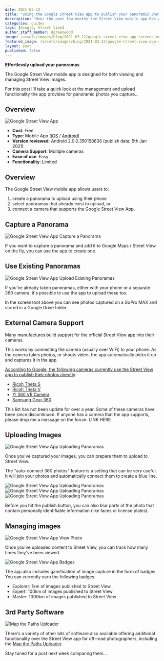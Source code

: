 ```yaml
---
date: 2021-03-12
title: "Using the Google Street View app to publish your panoramic photos"
description: "Over the past few months the Street View mobile app has a number of updates. Here's a quick start guide to publish your photos to the map."
categories: guides
tags: [Google, Street View]
author_staff_member: dgreenwood
image: /assets/images/blog/2021-03-12/google-street-view-app-screens-meta.jpg
featured_image: /assets/images/blog/2021-03-12/google-street-view-app-screens-sm.jpg
layout: post
published: false
---
```


**Effortlessly upload your panoramas**

The Google Street View mobile app is designed for both viewing and managing Street View images.

For this post I'll take a quick look at the management and upload functionality the app provides for panoramic photos you capture...

## Overview

<img class="img-fluid" src="/assets/images/blog/2021-03-12/google-street-view-app.png" alt="Google Street View App" title="Google Street View App" />

* **Cost**: Free
* **Type**: Mobile App ([iOS](https://apps.apple.com/gb/app/google-street-view/id904418768) / [Android](https://play.google.com/store/apps/details?id=com.google.android.street&hl=en_GB&gl=US))
* **Version reviewed**: Android 2.0.0.350158636 (publish date: 5th Jan 2021)
* **Camera Support**: Multiple cameras
* **Ease of use**: Easy
* **Functionality**: Limited

## Overview

The Google Street View mobile app allows users to:

1. create a panorama to upload using their phone
2. select panoramas that already exist to upload, or
3. connect a camera that supports the Google Street View App.

## Capture a Panorama

<img class="img-fluid" src="/assets/images/blog/2021-03-12/" alt="Google Street View App Capture a Panorama" title="Google Street View App Capture a Panorama" />

If you want to capture a panorama and add it to Google Maps / Street View on the fly, you can use the app to create one.

## Use Existing Panoramas

<img class="img-fluid" src="/assets/images/blog/2021-03-12/google-street-view-app-select-photos.png" alt="Google Street View App Upload Existing Panoramas" title="Google Street View App Upload Existing Panoramas" />

If you've already taken panoramas, either with your phone or a separate 360 camera, it's possible to use the app to upload these too.

In the screenshot above you can see photos captured on a GoPro MAX and stored in a Google Drive folder. 

## External Camera Support

Many manufactures build support for the official Street View app into their cameras.

This works by connecting the camera (usually over WiFi) to your phone. As the camera takes photos, or shoots video, the app automatically picks it up and captures it in the app.
 
[According to Google, the following cameras currently use the Street View app to publish their photos directly](https://support.google.com/maps/answer/6281877?hl=en-GB):

* [Ricoh Theta S](https://support.google.com/maps/answer/6281877?hl=en-GB#zippy=%2Cricoh-theta-s)
* [Ricoh Theta V](https://support.google.com/maps/answer/6281877?hl=en-GB#zippy=%2Cricoh-theta-v)
* [YI 360 VR Camera](https://support.google.com/maps/answer/6281877?hl=en-GB#zippy=%2Cyi-vr-camera)
* [Samsung Gear 360](https://support.google.com/maps/answer/6281877?hl=en-GB#zippy=%2Csamsung-gear)

This list has not been update for over a year. Some of these cameras have been since discontinued. If anyone has a camera that the app supports, please drop me a message on the forum. LINK HERE

## Uploading Images

<img class="img-fluid" src="/assets/images/blog/2021-03-12/google-street-view-app-publish-0.png" alt="Google Street View App Uploading Panoramas" title="Google Street View App Uploading Panoramas" />

Once you've captured your images, you can prepare them to upload to Street View.

The "auto-connect 360 photos" feature is a setting that can be very useful. It will join your photos and automatically connect them to create a blue line.

<img class="img-fluid" src="/assets/images/blog/2021-03-12/google-street-view-app-publish-1.png" alt="Google Street View App Uploading Panoramas" title="Google Street View App Uploading Panoramas" />

<img class="img-fluid" src="/assets/images/blog/2021-03-12/google-street-view-app-publish-2.png" alt="Google Street View App Uploading Panoramas" title="Google Street View App Uploading Panoramas" />

<img class="img-fluid" src="/assets/images/blog/2021-03-12/google-street-view-app-publish-3.png" alt="Google Street View App Uploading Panoramas" title="Google Street View App Uploading Panoramas" />

Before you hit the publish button, you can also blur parts of the photo that contain personally identifiable information (like faces or license plates).

## Managing images

<img class="img-fluid" src="/assets/images/blog/2021-03-12/google-street-view-app-view.png" alt="Google Street View App View Photo" title="Google Street View App View Photo" />

Once you've uploaded content to Street View, you can track how many times they've been viewed.

<img class="img-fluid" src="/assets/images/blog/2021-03-12/google-street-view-app-badges.png" alt="Google Street View App Badges" title="Google Street View App Badges" />

The app also includes gamification of image capture in the form of badges. You can currently earn the following badges:

* Explorer: 1km of images published to Street View
* Expert: 100km of images published to Street View
* Master: 1000km of images published to Street View 

## 3rd Party Software

<img class="img-fluid" src="/assets/images/blog/2021-03-12/mtpu-screenshot.jpg" alt="Map the Paths Uploader" title="Map the Paths Uploader" />

There's a variety of other bits of software also available offering additional functionality over the Street View app for off-road photographers, including the [Map the Paths Uploader](https://www.mapthepaths.com/uploader).

Stay tuned for a post next week comparing them...